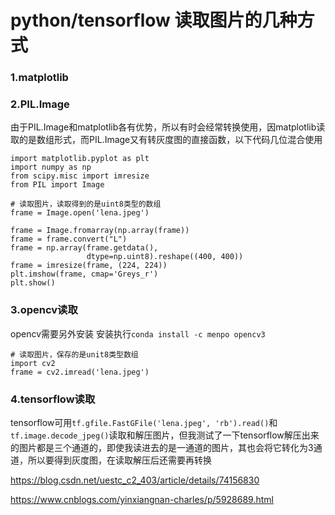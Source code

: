 # python/tensorflow 读取图片的几种方式

### 1.matplotlib

### 2.PIL.Image

由于PIL.Image和matplotlib各有优势，所以有时会经常转换使用，因matplotlib读取的是数组形式，而PIL.Image又有转灰度图的直接函数，以下代码几位混合使用


```
import matplotlib.pyplot as plt 
import numpy as np
from scipy.misc import imresize
from PIL import Image

# 读取图片，读取得到的是uint8类型的数组
frame = Image.open('lena.jpeg')

frame = Image.fromarray(np.array(frame))
frame = frame.convert("L")
frame = np.array(frame.getdata(),
                 dtype=np.uint8).reshape((400, 400))
frame = imresize(frame, (224, 224))
plt.imshow(frame, cmap='Greys_r')
plt.show()
```
### 3.opencv读取
opencv需要另外安装 
安装执行```conda install -c menpo opencv3```

```
# 读取图片，保存的是unit8类型数组
import cv2
frame = cv2.imread('lena.jpeg')
```
### 4.tensorflow读取
tensorflow可用```tf.gfile.FastGFile('lena.jpeg', 'rb').read()```和```tf.image.decode_jpeg()```读取和解压图片，但我测试了一下tensorflow解压出来的图片都是三个通道的，即使我读进去的是一通道的图片，其也会将它转化为3通道，所以要得到灰度图，在读取解压后还需要再转换

https://blog.csdn.net/uestc_c2_403/article/details/74156830

https://www.cnblogs.com/yinxiangnan-charles/p/5928689.html
